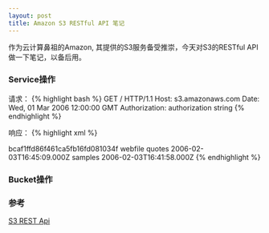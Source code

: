 ```yaml
---
layout: post
title: Amazon S3 RESTful API 笔记
---
```


作为云计算鼻祖的Amazon, 其提供的S3服务备受推崇，今天对S3的RESTful API做一下笔记，以备后用。

### Service操作
请求：
{% highlight bash %}
GET / HTTP/1.1
Host: s3.amazonaws.com
Date: Wed, 01 Mar  2006 12:00:00 GMT
Authorization: authorization string
{% endhighlight %}

响应：
{% highlight xml %}
<?xml version="1.0" encoding="UTF-8"?>
<ListAllMyBucketsResult xmlns="http://s3.amazonaws.com/doc/2006-03-01">
  <Owner>
    <ID>bcaf1ffd86f461ca5fb16fd081034f</ID>
    <DisplayName>webfile</DisplayName>
  </Owner>
  <Buckets>
    <Bucket>
      <Name>quotes</Name>
      <CreationDate>2006-02-03T16:45:09.000Z</CreationDate>
    </Bucket>
    <Bucket>
      <Name>samples</Name>
      <CreationDate>2006-02-03T16:41:58.000Z</CreationDate>
    </Bucket>
  </Buckets>
</ListAllMyBucketsResult>
{% endhighlight %}

### Bucket操作


### 参考
[S3 REST Api](http://docs.aws.amazon.com/AmazonS3/latest/API/APIRest.html)
